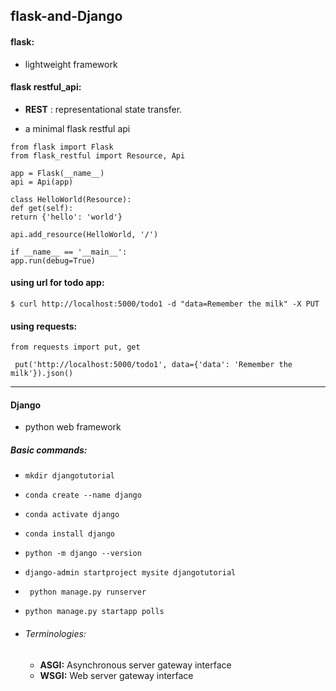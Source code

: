 ## flask-and-Django

#### flask:

- lightweight framework

#### flask restful_api:

- **REST** : representational state transfer.

- a minimal flask restful api

```
from flask import Flask
from flask_restful import Resource, Api

app = Flask(__name__)
api = Api(app)

class HelloWorld(Resource):
def get(self):
return {'hello': 'world'}

api.add_resource(HelloWorld, '/')

if __name__ == '__main__':
app.run(debug=True)
```

#### using url for todo app:

`$ curl http://localhost:5000/todo1 -d "data=Remember the milk" -X PUT`

#### using requests:

```
from requests import put, get

 put('http://localhost:5000/todo1', data={'data': 'Remember the milk'}).json()
```

---

#### Django

- python web framework

##### Basic commands:


- `mkdir djangotutorial`
- `conda create --name django`
- `conda activate django`
- `conda install django`
- `python -m django --version`
- `django-admin startproject mysite djangotutorial`
- ` python manage.py runserver`
- `python manage.py startapp polls`

- ###### Terminologies:
  - **ASGI:** Asynchronous server gateway interface
  - **WSGI:** Web server gateway interface

  
